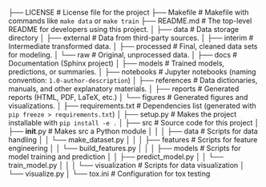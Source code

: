 ├── LICENSE            # License file for the project
├── Makefile           # Makefile with commands like `make data` or `make train`
├── README.md          # The top-level README for developers using this project.
│
├── data               # Data storage directory
│   ├── external       # Data from third-party sources.
│   ├── interim        # Intermediate transformed data.
│   ├── processed      # Final, cleaned data sets for modeling.
│   └── raw            # Original, unprocessed data.
│
├── docs               # Documentation (Sphinx project)
│
├── models             # Trained models, predictions, or summaries.
│
├── notebooks          # Jupyter notebooks (naming convention: `1.0-author-description`)
│
├── references         # Data dictionaries, manuals, and other explanatory materials.
│
├── reports            # Generated reports (HTML, PDF, LaTeX, etc.)
│   └── figures        # Generated figures and visualizations.
│
├── requirements.txt   # Dependencies list (generated with `pip freeze > requirements.txt`)
│
├── setup.py           # Makes the project installable with `pip install -e .`
│
├── src                # Source code for this project
│   ├── __init__.py    # Makes src a Python module
│   │
│   ├── data           # Scripts for data handling
│   │   └── make_dataset.py
│   │
│   ├── features       # Scripts for feature engineering
│   │   └── build_features.py
│   │
│   ├── models         # Scripts for model training and prediction
│   │   ├── predict_model.py
│   │   └── train_model.py
│   │
│   └── visualization  # Scripts for data visualization
│       └── visualize.py
│
└── tox.ini            # Configuration for tox testing
